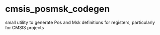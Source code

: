# cmsis_posmsk_codegen
small utility to generate Pos and Msk definitions for registers, particularly for CMSIS projects
